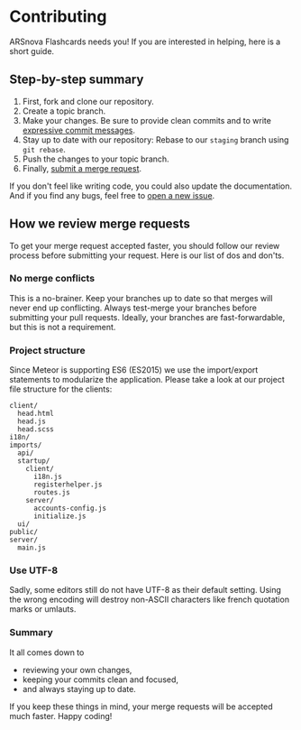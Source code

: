 # Contributing

ARSnova Flashcards needs you! If you are interested in helping, here is a short guide.

## Step-by-step summary

1. First, fork and clone our repository.
2. Create a topic branch.
3. Make your changes. Be sure to provide clean commits and to write [expressive commit messages][commit-message].
4. Stay up to date with our repository: Rebase to our `staging` branch using `git rebase`.
5. Push the changes to your topic branch.
6. Finally, [submit a merge request][merge-request].

If you don't feel like writing code, you could also update the documentation. And if you find any bugs, feel free to [open a new issue][new-issue].

[build-section]: https://git.thm.de/arsnova/flashcards/builds
[commit-message]: http://tbaggery.com/2008/04/19/a-note-about-git-commit-messages.html
[merge-request]: https://git.thm.de/arsnova/flashcards/merge_requests/new
[new-issue]: https://git.thm.de/arsnova/flashcards/issues/new?issue%5Bassignee_id%5D=&issue%5Bmilestone_id%5D=

## How we review merge requests

To get your merge request accepted faster, you should follow our review process before submitting your request. Here is our list of dos and don'ts.

### No merge conflicts

This is a no-brainer. Keep your branches up to date so that merges will never end up conflicting. Always test-merge your branches before submitting your pull requests. Ideally, your branches are fast-forwardable, but this is not a requirement.

### Project structure

Since Meteor is supporting ES6 (ES2015) we use the import/export statements to modularize the application.
Please take a look at our project file structure for the clients:

```
client/
  head.html
  head.js
  head.scss
i18n/
imports/
  api/
  startup/
    client/
      i18n.js
      registerhelper.js
      routes.js
    server/
      accounts-config.js
      initialize.js
  ui/
public/
server/
  main.js
```

### Use UTF-8

Sadly, some editors still do not have UTF-8 as their default setting. Using the wrong encoding will destroy non-ASCII characters like french quotation marks or umlauts.

### Summary

It all comes down to

* reviewing your own changes,
* keeping your commits clean and focused,
* and always staying up to date.

If you keep these things in mind, your merge requests will be accepted much faster. Happy coding!
